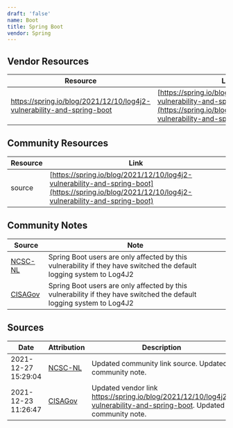 ```yaml
---
draft: 'false'
name: Boot
title: Spring Boot
vendor: Spring
---
```


## Vendor Resources
| Resource | Link |
| --- | --- |
| https://spring.io/blog/2021/12/10/log4j2-vulnerability-and-spring-boot | [https://spring.io/blog/2021/12/10/log4j2-vulnerability-and-spring-boot](https://spring.io/blog/2021/12/10/log4j2-vulnerability-and-spring-boot) |

## Community Resources
| Resource | Link |
| --- | --- |
| source | [https://spring.io/blog/2021/12/10/log4j2-vulnerability-and-spring-boot](https://spring.io/blog/2021/12/10/log4j2-vulnerability-and-spring-boot) |

## Community Notes
| Source | Note |
| --- | --- |
| [NCSC-NL](https://github.com/NCSC-NL/log4shell/blob/main/software/README.md) | Spring Boot users are only affected by this vulnerability if they have switched the default logging system to Log4J2 |
| [CISAGov](https://raw.githubusercontent.com/cisagov/log4j-affected-db/develop/README.md) | Spring Boot users are only affected by this vulnerability if they have switched the default logging system to Log4J2 |

## Sources
| Date | Attribution | Description |
| --- | --- | --- |
| 2021-12-27 15:29:04 | [NCSC-NL](https://github.com/NCSC-NL/log4shell/blob/main/software/README.md) | Updated community link source. Updated community note.  |
| 2021-12-23 11:26:47 | [CISAGov](https://raw.githubusercontent.com/cisagov/log4j-affected-db/develop/README.md) | Updated vendor link https://spring.io/blog/2021/12/10/log4j2-vulnerability-and-spring-boot. Updated community note.  |
